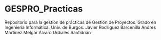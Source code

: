 # GESPRO_Practicas
Repositorio para la gestión de prácticas de Gestión de Proyectos. Grado en Ingeniería Informática. Univ. de Burgos.
Javier Rodriguez Barcenilla
Andres Martinez Melgar
Álvaro Urdiales Santidrián
